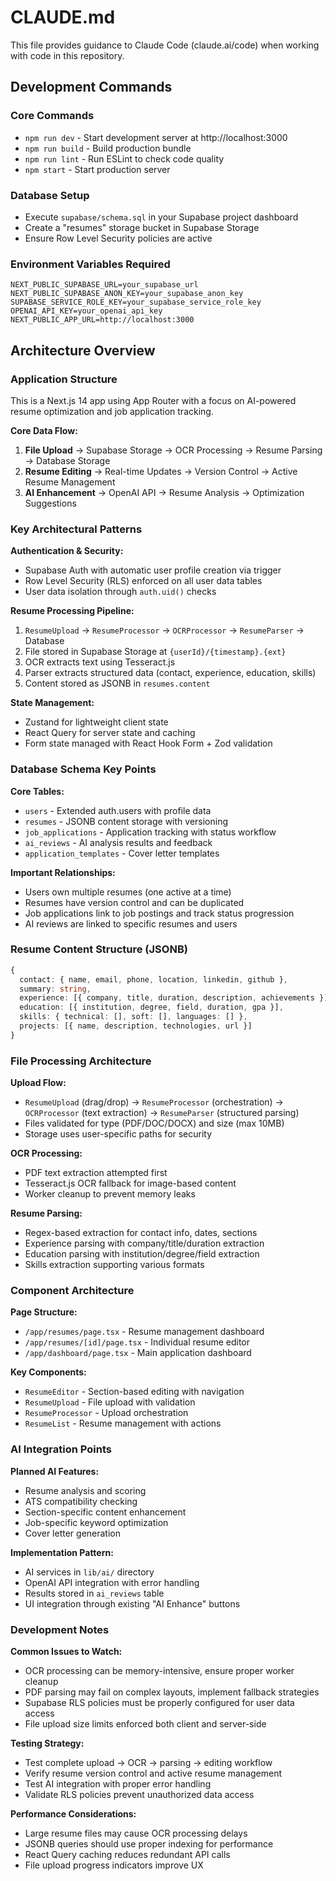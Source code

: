 # CLAUDE.md

This file provides guidance to Claude Code (claude.ai/code) when working with code in this repository.

## Development Commands

### Core Commands
- `npm run dev` - Start development server at http://localhost:3000
- `npm run build` - Build production bundle
- `npm run lint` - Run ESLint to check code quality
- `npm start` - Start production server

### Database Setup
- Execute `supabase/schema.sql` in your Supabase project dashboard
- Create a "resumes" storage bucket in Supabase Storage
- Ensure Row Level Security policies are active

### Environment Variables Required
```
NEXT_PUBLIC_SUPABASE_URL=your_supabase_url
NEXT_PUBLIC_SUPABASE_ANON_KEY=your_supabase_anon_key
SUPABASE_SERVICE_ROLE_KEY=your_supabase_service_role_key
OPENAI_API_KEY=your_openai_api_key
NEXT_PUBLIC_APP_URL=http://localhost:3000
```

## Architecture Overview

### Application Structure
This is a Next.js 14 app using App Router with a focus on AI-powered resume optimization and job application tracking.

**Core Data Flow:**
1. **File Upload** → Supabase Storage → OCR Processing → Resume Parsing → Database Storage
2. **Resume Editing** → Real-time Updates → Version Control → Active Resume Management
3. **AI Enhancement** → OpenAI API → Resume Analysis → Optimization Suggestions

### Key Architectural Patterns

**Authentication & Security:**
- Supabase Auth with automatic user profile creation via trigger
- Row Level Security (RLS) enforced on all user data tables
- User data isolation through `auth.uid()` checks

**Resume Processing Pipeline:**
1. `ResumeUpload` → `ResumeProcessor` → `OCRProcessor` → `ResumeParser` → Database
2. File stored in Supabase Storage at `{userId}/{timestamp}.{ext}`
3. OCR extracts text using Tesseract.js
4. Parser extracts structured data (contact, experience, education, skills)
5. Content stored as JSONB in `resumes.content`

**State Management:**
- Zustand for lightweight client state
- React Query for server state and caching
- Form state managed with React Hook Form + Zod validation

### Database Schema Key Points

**Core Tables:**
- `users` - Extended auth.users with profile data
- `resumes` - JSONB content storage with versioning
- `job_applications` - Application tracking with status workflow
- `ai_reviews` - AI analysis results and feedback
- `application_templates` - Cover letter templates

**Important Relationships:**
- Users own multiple resumes (one active at a time)
- Resumes have version control and can be duplicated
- Job applications link to job postings and track status progression
- AI reviews are linked to specific resumes and users

### Resume Content Structure (JSONB)
```typescript
{
  contact: { name, email, phone, location, linkedin, github },
  summary: string,
  experience: [{ company, title, duration, description, achievements }],
  education: [{ institution, degree, field, duration, gpa }],
  skills: { technical: [], soft: [], languages: [] },
  projects: [{ name, description, technologies, url }]
}
```

### File Processing Architecture

**Upload Flow:**
- `ResumeUpload` (drag/drop) → `ResumeProcessor` (orchestration) → `OCRProcessor` (text extraction) → `ResumeParser` (structured parsing)
- Files validated for type (PDF/DOC/DOCX) and size (max 10MB)
- Storage uses user-specific paths for security

**OCR Processing:**
- PDF text extraction attempted first
- Tesseract.js OCR fallback for image-based content
- Worker cleanup to prevent memory leaks

**Resume Parsing:**
- Regex-based extraction for contact info, dates, sections
- Experience parsing with company/title/duration extraction
- Education parsing with institution/degree/field extraction
- Skills extraction supporting various formats

### Component Architecture

**Page Structure:**
- `/app/resumes/page.tsx` - Resume management dashboard
- `/app/resumes/[id]/page.tsx` - Individual resume editor
- `/app/dashboard/page.tsx` - Main application dashboard

**Key Components:**
- `ResumeEditor` - Section-based editing with navigation
- `ResumeUpload` - File upload with validation
- `ResumeProcessor` - Upload orchestration
- `ResumeList` - Resume management with actions

### AI Integration Points

**Planned AI Features:**
- Resume analysis and scoring
- ATS compatibility checking
- Section-specific content enhancement
- Job-specific keyword optimization
- Cover letter generation

**Implementation Pattern:**
- AI services in `lib/ai/` directory
- OpenAI API integration with error handling
- Results stored in `ai_reviews` table
- UI integration through existing "AI Enhance" buttons

### Development Notes

**Common Issues to Watch:**
- OCR processing can be memory-intensive, ensure proper worker cleanup
- PDF parsing may fail on complex layouts, implement fallback strategies
- Supabase RLS policies must be properly configured for user data access
- File upload size limits enforced both client and server-side

**Testing Strategy:**
- Test complete upload → OCR → parsing → editing workflow
- Verify resume version control and active resume management
- Test AI integration with proper error handling
- Validate RLS policies prevent unauthorized data access

**Performance Considerations:**
- Large resume files may cause OCR processing delays
- JSONB queries should use proper indexing for performance
- React Query caching reduces redundant API calls
- File upload progress indicators improve UX